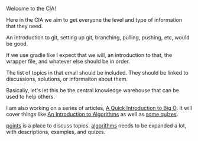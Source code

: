 Welcome to the CIA!

Here in the CIA we aim to get everyone the level and type of information that they need. 

An introduction to git, setting up git, branching, pulling, pushing, etc, would be good. 

If we use gradle like I expect that we will, an introduction to that, the wrapper file, and whatever else should be in order. 

The list of topics in that email should be included.
	They should be linked to discussions, solutions, or informaiton about them. 

Basically, let's let this be the central knowledge warehouse that can be used to help others. 

I am also working on a series of articles, [A Quick Introduction to Big O](./bigOIntrO.md). It will cover things like [An Introduction to Algorithms](./algorithms/intro.md) as well as [some quizes](./quizes/psuedocodealgorithm1.md).

[points](./points/) is a place to discuss topics. 
[algorithms](./algorithms/) needs to be expanded a lot, with descriptions, examples, and quizes. 